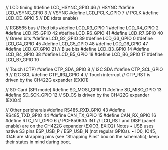 // LCD timing
#define LCD_HSYNC_GPIO   46   // HSYNC
#define LCD_VSYNC_GPIO    3   // VSYNC
#define LCD_PCLK_GPIO     7   // PCLK
#define LCD_DE_GPIO       5   // DE (data enable)

// RGB565 bus
// Red bits
#define LCD_R3_GPIO       1
#define LCD_R4_GPIO       2
#define LCD_R5_GPIO      42
#define LCD_R6_GPIO      41
#define LCD_R7_GPIO      40
// Green bits
#define LCD_G2_GPIO      39
#define LCD_G3_GPIO       0
#define LCD_G4_GPIO      45
#define LCD_G5_GPIO      48
#define LCD_G6_GPIO      47
#define LCD_G7_GPIO      21
// Blue bits
#define LCD_B3_GPIO      14
#define LCD_B4_GPIO      38
#define LCD_B5_GPIO      18
#define LCD_B6_GPIO      17
#define LCD_B7_GPIO      10

// Touch (CTP)
#define CTP_SDA_GPIO      8   // I2C SDA
#define CTP_SCL_GPIO      9   // I2C SCL
#define CTP_IRQ_GPIO      4   // Touch interrupt
// CTP_RST is driven by the CH422G expander (EXIO1)

// SD‑Card (SPI mode)
#define SD_MOSI_GPIO     11
#define SD_MISO_GPIO     13
#define SD_SCK_GPIO      12
// SD_CS is driven by the CH422G expander (EXIO4)

// Other peripherals
#define RS485_RXD_GPIO   43
#define RS485_TXD_GPIO   44
#define CAN_TX_GPIO      15
#define CAN_RX_GPIO      16
#define RTC_INT_GPIO      6   // PCF85063A INT
// LCD_RST and DISP (panel enable) are on the CH422G expander (EXIO3, EXIO2)
Notes
• USB uses native S3 pins ESP_USB_P / ESP_USB_N (not regular GPIOs).
• IO0, IO45, IO46 are strapping pins (see “Strapping Pins” box on the schematic); keep their states in mind during boot. 